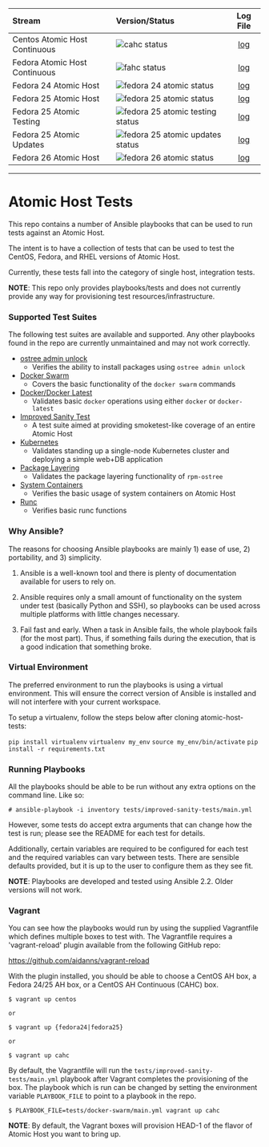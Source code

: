 Stream | Version/Status | Log File
:--- | :--- | :---:
Centos Atomic Host Continuous | ![cahc status](https://s3.amazonaws.com/aos-ci/atomic-host-tests/improved-sanity-test/cahc/latest/status.png) | [log](https://s3.amazonaws.com/aos-ci/atomic-host-tests/improved-sanity-test/cahc/latest/improved-sanity-test.log)
Fedora Atomic Host Continuous | ![fahc status](https://s3.amazonaws.com/aos-ci/atomic-host-tests/improved-sanity-test/fahc/latest/status.png) | [log](https://s3.amazonaws.com/aos-ci/atomic-host-tests/improved-sanity-test/fahc/latest/improved-sanity-test.log)
Fedora 24 Atomic Host | ![fedora 24 atomic status](https://s3.amazonaws.com/aos-ci/atomic-host-tests/improved-sanity-test/fedora-24-atomic/latest/status.png) | [log](https://s3.amazonaws.com/aos-ci/atomic-host-tests/improved-sanity-test/fedora-24-atomic/latest/improved-sanity-test.log)
Fedora 25 Atomic Host | ![fedora 25 atomic status](https://s3.amazonaws.com/aos-ci/atomic-host-tests/improved-sanity-test/fedora-25-atomic/latest/status.png) | [log](https://s3.amazonaws.com/aos-ci/atomic-host-tests/improved-sanity-test/fedora-25-atomic/latest/improved-sanity-test.log)
Fedora 25 Atomic Testing| ![fedora 25 atomic testing status](https://s3.amazonaws.com/aos-ci/atomic-host-tests/improved-sanity-test/fedora-25-atomic-testing/latest/status.png) | [log](https://s3.amazonaws.com/aos-ci/atomic-host-tests/improved-sanity-test/fedora-25-atomic-testing/latest/improved-sanity-test.log)
Fedora 25 Atomic Updates | ![fedora 25 atomic updates status](https://s3.amazonaws.com/aos-ci/atomic-host-tests/improved-sanity-test/fedora-25-atomic-updates/latest/status.png) | [log](https://s3.amazonaws.com/aos-ci/atomic-host-tests/improved-sanity-test/fedora-25-atomic-updates/latest/improved-sanity-test.log)
Fedora 26 Atomic Host | ![fedora 26 atomic status](https://s3.amazonaws.com/aos-ci/atomic-host-tests/improved-sanity-test/fedora-26-atomic/latest/status.png) | [log](https://s3.amazonaws.com/aos-ci/atomic-host-tests/improved-sanity-test/fedora-26-atomic/latest/improved-sanity-test.log)

---

# Atomic Host Tests
This repo contains a number of Ansible playbooks that can be used to run
tests against an Atomic Host.

The intent is to have a collection of tests that can be used to test the
CentOS, Fedora, and RHEL versions of Atomic Host.

Currently, these tests fall into the category of single host, integration tests.

**NOTE**:  This repo only provides playbooks/tests and does not currently
provide any way for provisioning test resources/infrastructure.

### Supported Test Suites
The following test suites are available and supported.  Any other playbooks
found in the repo are currently unmaintained and may not work correctly.

- [ostree admin unlock](tests/admin-unlock/main.yml)
  - Verifies the ability to install packages using `ostree admin unlock`
- [Docker Swarm](tests/docker-swarm/main.yml)
  - Covers the basic functionality of the `docker swarm` commands
- [Docker/Docker Latest](tests/docker/main.yml)
  - Validates basic `docker` operations using either `docker` or `docker-latest`
- [Improved Sanity Test](tests/improved-sanity-test/main.yml)
  - A test suite aimed at providing smoketest-like coverage of an entire
    Atomic Host
- [Kubernetes ](tests/k8-cluster/main.yml)
  - Validates standing up a single-node Kubernetes cluster and deploying a
    simple web+DB application
- [Package Layering](tests/pkg-layering/main.yml)
  - Validates the package layering functionality of `rpm-ostree`
- [System Containers](tests/system-containers/main.yml)
  - Verifies the basic usage of system containers on Atomic Host
- [Runc](test/runc/main.yml)
  - Verifies basic runc functions

### Why Ansible?
The reasons for choosing Ansible playbooks are mainly 1) ease of use, 2)
portability, and 3) simplicity.

1. Ansible is a well-known tool and there is plenty of documentation
available for users to rely on.

1. Ansible requires only a small amount of functionality on the system
under test (basically Python and SSH), so playbooks can be used across multiple
platforms with little changes necessary.

1. Fail fast and early.  When a task in Ansible fails, the whole playbook
fails (for the most part).  Thus, if something fails during the execution,
that is a good indication that something broke.


### Virtual Environment
The preferred environment to run the playbooks is using a virtual environment.
This will ensure the correct version of Ansible is installed and will not
interfere with your current workspace.

To setup a virtualenv, follow the steps below after cloning atomic-host-tests:

`pip install virtualenv`
`virtualenv my_env`
`source my_env/bin/activate`
`pip install -r requirements.txt`

### Running Playbooks
All the playbooks should be able to be run without any extra options on the
command line.  Like so:

`# ansible-playbook -i inventory tests/improved-sanity-tests/main.yml`

However, some tests do accept extra arguments that can change how the test is
run; please see the README for each test for details.

Additionally, certain variables are required to be configured for each test and
the required variables can vary between tests.  There are sensible defaults
provided, but it is up to the user to configure them as they see fit.

**NOTE**:  Playbooks are developed and tested using Ansible 2.2.  Older versions
will not work.

### Vagrant

You can see how the playbooks would run by using the supplied
Vagrantfile which defines multiple boxes to test with. The Vagrantfile
requires a 'vagrant-reload' plugin available from the following GitHub repo:

https://github.com/aidanns/vagrant-reload

With the plugin installed, you should be able to choose a CentOS AH box, a
Fedora 24/25 AH box, or a CentOS AH Continuous (CAHC) box.

```
$ vagrant up centos

or

$ vagrant up {fedora24|fedora25}

or

$ vagrant up cahc
```

By default, the Vagrantfile will run the `tests/improved-sanity-tests/main.yml`
playbook after Vagrant completes the provisioning of the box.  The playbook
which is run can be changed by setting the environment variable `PLAYBOOK_FILE`
to point to a playbook in the repo.

```
$ PLAYBOOK_FILE=tests/docker-swarm/main.yml vagrant up cahc
```

**NOTE**: By default, the Vagrant boxes will provision HEAD-1 of the flavor of
Atomic Host you want to bring up.
